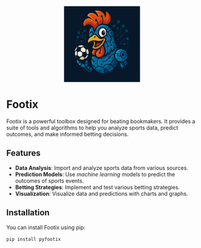 <div align="center">
    <img src="img/logo_footix.png" alt="Footix Logo" width="200">
</div>

# Footix

Footix is a powerful toolbox designed for beating bookmakers. It provides a suite of tools and algorithms to help you analyze sports data, predict outcomes, and make informed betting decisions.

## Features

- **Data Analysis**: Import and analyze sports data from various sources.
- **Prediction Models**: Use _machine learning_ models to predict the outcomes of sports events.
- **Betting Strategies**: Implement and test various betting strategies.
- **Visualization**: Visualize data and predictions with charts and graphs.

## Installation

You can install Footix using pip:

```bash
pip install pyfootix
````

